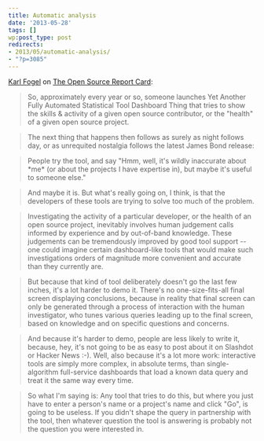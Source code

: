```yaml
---
title: Automatic analysis
date: '2013-05-28'
tags: []
wp:post_type: post
redirects:
- 2013/05/automatic-analysis/
- "?p=3085"
---
```


[Karl Fogel](http://en.wikipedia.org/wiki/Karl_Fogel) on [ The Open Source Report Card](http://osrc.dfm.io/):

> So, approximately every year or so, someone launches Yet Another Fully Automated Statistical Tool Dashboard Thing that tries to show the skills & activity of a given open source contributor, or the "health" of a given open source project.

> The next thing that happens then follows as surely as night follows day, or as unrequited nostalgia follows the latest James Bond release:

> People try the tool, and say "Hmm, well, it's wildly inaccurate about \*me\* (or about the projects I have expertise in), but maybe it's useful to someone else."

> And maybe it is. But what's really going on, I think, is that the developers of these tools are trying to solve too much of the problem.

> Investigating the activity of a particular developer, or the health of an open source project, inevitably involves human judgement calls informed by experience and by out-of-band knowledge. These judgements can be tremendously improved by good tool support -- one could imagine certain dashboard-like tools that would make such investigations orders of magnitude more convenient and accurate than they currently are.

> But because that kind of tool deliberately doesn't go the last few inches, it's a lot harder to demo it. There's no one-size-fits-all final screen displaying conclusions, because in reality that final screen can only be generated through a process of interaction with the human investigator, who tunes various queries leading up to the final screen, based on knowledge and on specific questions and concerns.

> And because it's harder to demo, people are less likely to write it, because, hey, it's not going to be as easy to post about it on Slashdot or Hacker News :-). Well, also because it's a lot more work: interactive tools are simply more complex, in absolute terms, than single-algorithm full-service dashboards that load a known data query and treat it the same way every time.

> So what I'm saying is: Any tool that tries to do this, but where you just have to enter a person's name or a project's name and click "Go", is going to be useless. If you didn't shape the query in partnership with the tool, then whatever question the tool is answering is probably not the question you were interested in.
